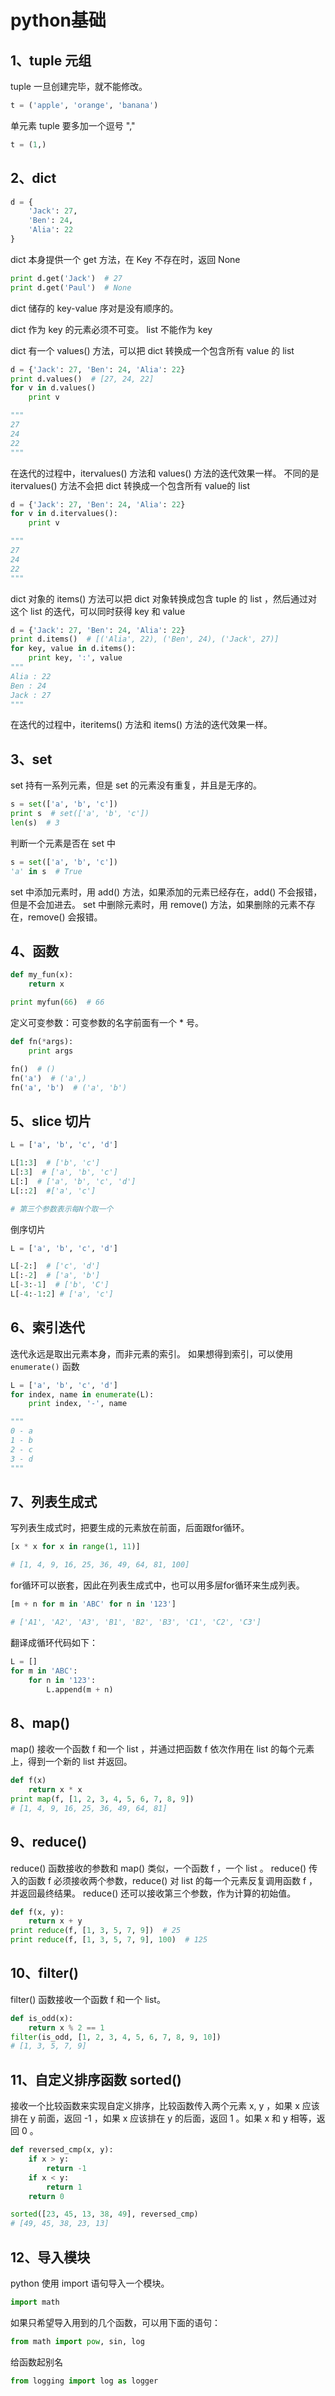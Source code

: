 # python基础

## 1、tuple 元组
tuple 一旦创建完毕，就不能修改。
```python
t = ('apple', 'orange', 'banana')
```

单元素 tuple 要多加一个逗号 ","
```python
t = (1,)
```

## 2、dict
```python
d = {
	'Jack': 27,
	'Ben': 24,
	'Alia': 22
}
```
dict 本身提供一个 get 方法，在 Key 不存在时，返回 None
```python
print d.get('Jack')  # 27
print d.get('Paul')  # None
```
dict 储存的 key-value 序对是没有顺序的。

dict 作为 key 的元素必须不可变。 list 不能作为 key

dict 有一个 values() 方法，可以把 dict 转换成一个包含所有 value 的 list
```python
d = {'Jack': 27, 'Ben': 24, 'Alia': 22}
print d.values()  # [27, 24, 22]
for v in d.values()
	print v

"""
27
24
22
"""
```
在迭代的过程中，itervalues() 方法和 values() 方法的迭代效果一样。
不同的是 itervalues() 方法不会把 dict 转换成一个包含所有 value的 list
```python
d = {'Jack': 27, 'Ben': 24, 'Alia': 22}
for v in d.itervalues():
	print v

"""
27
24
22
"""
```

dict 对象的 items() 方法可以把 dict 对象转换成包含 tuple 的 list ，然后通过对这个 list 的迭代，可以同时获得 key 和 value
```python
d = {'Jack': 27, 'Ben': 24, 'Alia': 22}
print d.items()  # [('Alia', 22), ('Ben', 24), ('Jack', 27)]
for key, value in d.items():
	print key, ':', value
"""
Alia : 22
Ben : 24
Jack : 27
"""
```
在迭代的过程中，iteritems() 方法和 items() 方法的迭代效果一样。


## 3、set
set 持有一系列元素，但是 set 的元素没有重复，并且是无序的。
```python
s = set(['a', 'b', 'c'])
print s  # set(['a', 'b', 'c'])
len(s)  # 3
```
判断一个元素是否在 set 中
```python
s = set(['a', 'b', 'c'])
'a' in s  # True
```
set 中添加元素时，用 add() 方法，如果添加的元素已经存在，add() 不会报错，但是不会加进去。
set 中删除元素时，用 remove() 方法，如果删除的元素不存在，remove() 会报错。

## 4、函数
```python
def my_fun(x):
	return x

print myfun(66)  # 66
```
定义可变参数：可变参数的名字前面有一个 * 号。
```python
def fn(*args):
	print args

fn()  # ()
fn('a')  # ('a',)
fn('a', 'b')  # ('a', 'b')
```

## 5、slice 切片
```python
L = ['a', 'b', 'c', 'd']

L[1:3]  # ['b', 'c']
L[:3]  # ['a', 'b', 'c']
L[:]  # ['a', 'b', 'c', 'd']
L[::2]  #['a', 'c']

# 第三个参数表示每N个取一个
```
倒序切片
```python
L = ['a', 'b', 'c', 'd']

L[-2:]  # ['c', 'd']
L[:-2]  # ['a', 'b']
L[-3:-1]  # ['b', 'C']
L[-4:-1:2] # ['a', 'c']
```

## 6、索引迭代
迭代永远是取出元素本身，而非元素的索引。
如果想得到索引，可以使用 `enumerate()` 函数
```python
L = ['a', 'b', 'c', 'd']
for index, name in enumerate(L):
	print index, '-', name

"""
0 - a
1 - b
2 - c
3 - d
"""
```

## 7、列表生成式
写列表生成式时，把要生成的元素放在前面，后面跟for循环。
```python
[x * x for x in range(1, 11)]

# [1, 4, 9, 16, 25, 36, 49, 64, 81, 100]
```
for循环可以嵌套，因此在列表生成式中，也可以用多层for循环来生成列表。
```python
[m + n for m in 'ABC' for n in '123']

# ['A1', 'A2', 'A3', 'B1', 'B2', 'B3', 'C1', 'C2', 'C3']
```
翻译成循环代码如下：
```python
L = []
for m in 'ABC':
	for n in '123':
		L.append(m + n)
```

## 8、map()
map() 接收一个函数 f 和一个 list ，并通过把函数 f 依次作用在 list 的每个元素上，得到一个新的 list 并返回。
```python
def f(x)
	return x * x
print map(f, [1, 2, 3, 4, 5, 6, 7, 8, 9])
# [1, 4, 9, 16, 25, 36, 49, 64, 81]
```

## 9、reduce()
reduce() 函数接收的参数和 map() 类似，一个函数 f ，一个 list 。 reduce() 传入的函数 f 必须接收两个参数，reduce() 对 list 的每一个元素反复调用函数 f ，并返回最终结果。
reduce() 还可以接收第三个参数，作为计算的初始值。
```python
def f(x, y):
	return x + y
print reduce(f, [1, 3, 5, 7, 9])  # 25
print reduce(f, [1, 3, 5, 7, 9], 100)  # 125
```

## 10、filter()
filter() 函数接收一个函数 f 和一个 list。
```python
def is_odd(x):
	return x % 2 == 1
filter(is_odd, [1, 2, 3, 4, 5, 6, 7, 8, 9, 10])
# [1, 3, 5, 7, 9]
```

## 11、自定义排序函数 sorted()
接收一个比较函数来实现自定义排序，比较函数传入两个元素 x, y ，如果 x 应该排在 y 前面，返回 -1 ，如果 x 应该排在 y 的后面，返回 1 。如果 x 和 y 相等，返回 0 。
```python
def reversed_cmp(x, y):
	if x > y:
		return -1
	if x < y:
		return 1
	return 0

sorted([23, 45, 13, 38, 49], reversed_cmp)
# [49, 45, 38, 23, 13]
```

## 12、导入模块
python 使用 import 语句导入一个模块。
```python
import math
```
如果只希望导入用到的几个函数，可以用下面的语句：
```python
from math import pow, sin, log
```
给函数起别名
```python
from logging import log as logger
```
